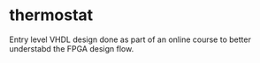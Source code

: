 # thermostat

Entry level VHDL design done as part of an online course to better understabd the FPGA design flow. 
